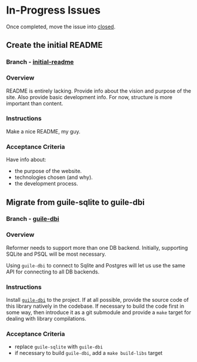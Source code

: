 # In-Progress Issues

Once completed, move the issue into [closed](./closed.md).

## Create the initial README

### Branch - [initial-readme](https://git.sr.ht/~jamesaorson/reformer/tree/initial-readme)

### Overview

README is entirely lacking. Provide info about the vision and purpose of the site. Also provide basic development info.
For now, structure is more important than content.

### Instructions

Make a nice README, my guy.

### Acceptance Criteria

Have info about:

- the purpose of the website.
- technologies chosen (and why).
- the development process.

## Migrate from guile-sqlite to guile-dbi

### Branch - [guile-dbi](https://git.sr.ht/~jamesaorson/reformer/tree/guile-dbi)

### Overview

Reformer needs to support more than one DB backend. Initially, supporting SQLite and PSQL will be most necessary.

Using `guile-dbi` to connect to Sqlite and Postgres will let us use
the same API for connecting to all DB backends.

### Instructions

Install [`guile-dbi`](https://github.com/opencog/guile-dbi) to the project. If at all possible, provide the source code
of this library natively in the codebase. If necessary to build the code first in some way, then introduce it as a git
submodule and provide a `make` target for dealing with library compilations.

### Acceptance Criteria

- replace `guile-sqlite` with `guile-dbi`
- if necessary to build `guile-dbi`, add a `make build-libs` target
